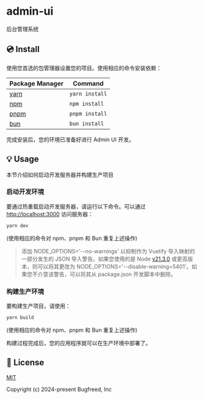 # admin-ui

后台管理系统

## 💿 Install

使用您首选的包管理器设置您的项目。使用相应的命令安装依赖：

| Package Manager                                                | Command        |
|---------------------------------------------------------------|----------------|
| [yarn](https://yarnpkg.com/getting-started)                   | `yarn install` |
| [npm](https://docs.npmjs.com/cli/v7/commands/npm-install)     | `npm install`  |
| [pnpm](https://pnpm.io/installation)                          | `pnpm install` |
| [bun](https://bun.sh/#getting-started)                        | `bun install`  |

完成安装后，您的环境已准备好进行 Admin UI 开发。

## 💡 Usage

本节介绍如何启动开发服务器并构建生产项目

### 启动开发环境

要通过热重载启动开发服务器，请运行以下命令。可以通过 [http://localhost:3000](http://localhost:3000) 访问服务器：

```bash
yarn dev
```

(使用相应的命令对 npm、pnpm 和 Bun 重复上述操作)

> 添加 NODE_OPTIONS='--no-warnings' 以抑制作为 Vuetify 导入映射的一部分发生的 JSON 导入警告。如果您使用的是 Node [v21.3.0](https://nodejs.org/en/blog/release/v21.3.0) 或更高版本，则可以将其更改为 NODE_OPTIONS='--disable-warning=5401'。如果您不介意该警告，可以将其从 package.json 开发脚本中删除。

### 构建生产环境

要构建生产项目，请使用：

```bash
yarn build
```

(使用相应的命令对 npm、pnpm 和 Bun 重复上述操作)


构建过程完成后，您的应用程序就可以在生产环境中部署了。

## 📑 License
[MIT](http://opensource.org/licenses/MIT)

Copyright (c) 2024-present Bugfreed, Inc
